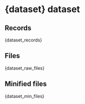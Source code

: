 # {dataset} dataset

## Records

{dataset_records}

## Files

{dataset_raw_files}

## Minified files

{dataset_min_files}